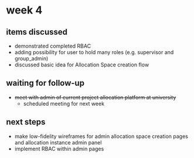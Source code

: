 # week 4

## items discussed

- demonstrated completed RBAC
- adding possibility for user to hold many roles (e.g. supervisor and group_admin)
- discussed basic idea for Allocation Space creation flow

## waiting for follow-up

- ~~meet with admin of current project allocation platform at university~~
  - scheduled meeting for next week

## next steps

- make low-fidelity wireframes for admin allocation space creation pages and allocation instance admin panel
- implement RBAC within admin pages
